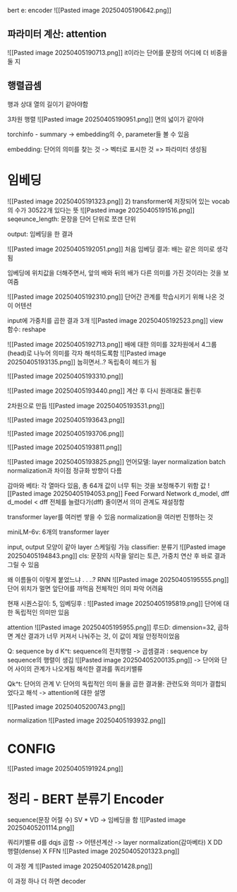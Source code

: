 bert
e: encoder
![[Pasted image 20250405190642.png]]

## 파라미터 계산: attention
![[Pasted image 20250405190713.png]]
it이라는 단어를 문장의 어디에 더 비중을 둘 지
## 행렬곱셈
행과 상대 열의 길이기 같아야함

3차원 행렬
![[Pasted image 20250405190951.png]]
면의 넓이가 같아야 

torchinfo - summary
-> embedding의 수, parameter들 볼 수 있음

embedding: 단어의 의미를 찾는 것 -> 벡터로 표시한 것
=> 파라미터 생성됨

# 임베딩
![[Pasted image 20250405191323.png]]
2) transformer에 저장되어 있는 vocab의 수가 30522개 있다는 뜻
![[Pasted image 20250405191516.png]]
seqeunce_length: 문장을 단어 단위로 쪼갠 단위

output: 임베딩을 한 결과

![[Pasted image 20250405192051.png]]
처음 임베딩 결과: 배는 같은 의미로 생각됨

임베딩에 위치값을 더해주면서, 앞의 배와 뒤의 배가 다른 의미를 가진 것이라는 것을 보여줌

![[Pasted image 20250405192310.png]]
단어간 관계를 학습시키기 위해 나온 것이 어텐션

input에 가중치를 곱한 결과 3개
![[Pasted image 20250405192523.png]]
view 함수: reshape

![[Pasted image 20250405192713.png]]
배에 대한 의미를 32차원에서 4그룹(head)로 나누어 의미를 각자 해석하도록함
![[Pasted image 20250405193135.png]]
눕히면서..? 독립축이 헤드가 됨

![[Pasted image 20250405193310.png]]

![[Pasted image 20250405193440.png]]
계산 후 다시 원래대로 돌린후

2차원으로 만듬
![[Pasted image 20250405193531.png]]

![[Pasted image 20250405193643.png]]


![[Pasted image 20250405193706.png]]

![[Pasted image 20250405193811.png]]

![[Pasted image 20250405193825.png]]
언어모델: layer normalization
batch normalization과 차이점
정규화 방향이 다름

감마와 베타: 각 열마다 있음, 총 64개
값이 너무 튀는 것을 보정해주기 위함 값
![[Pasted image 20250405194053.png]]
Feed Forward Network
d_model, dff
d_model < dff
전체를 늘렸다가(dff) 줄이면서 의미 관계도 재설정함

transformer layer를 여러번 쌓을 수 있음
normalization을 여러번 진행하는 것

miniLM-6v: 6개의 transformer layer

input, output 모양이 같아 layer 스케일링 가능
classifier: 분류기
![[Pasted image 20250405194843.png]]
cls: 문장의 시작을 알리는 토큰,
가중치 연산 후 바로 결과 그릴 수 있음

왜 이름들이 이렇게 붙었느냐 . . ..?
RNN
![[Pasted image 20250405195555.png]]
단어 위치가 멀면 앞단어를 까먹음
전체적인 의미 파악 어려윰

현재 시퀀스길이: 5,
임베딩후 :
![[Pasted image 20250405195819.png]]
단어에 대한 독립적인 의미만 있음

attention
![[Pasted image 20250405195955.png]]
루드D: dimension=32, 곱하면 계산 결과가 너무 커져서 나눠주는 것, 이 값이 제일 안정적이었음

Q: sequence by d
K^t: sequence의 전치행렬
-> 곱셈결과 : sequence by sequence의 행렬이 생김
![[Pasted image 20250405200135.png]]
-> 단어와 단어 사이의 관계가 나오게됨
해석한 결과를 쿼리키밸류

Qk^t: 단어의 관계
V: 단어의 독립적인 의미
둘을 곱한 결과물: 관련도와 의미가 결합되었다고 해석
-> attention에 대한 설명

![[Pasted image 20250405200743.png]]


normalization
![[Pasted image 20250405193932.png]]
# CONFIG
![[Pasted image 20250405191924.png]]


# 정리 - BERT 분류기 Encoder
sequence(문장 어절 수)
SV * VD -> 임베딩을 함
![[Pasted image 20250405201114.png]]

쿼리키밸류 d를 dqjs 곱함
-> 어텐션계산
-> layer normalization(감마베타) X DD 행렬(dense) X FFN
![[Pasted image 20250405201323.png]]

이 과정 계
![[Pasted image 20250405201428.png]]

이 과정 하나 더 하면 decoder